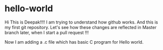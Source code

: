 # hello-world

Hi This is Deepak!!!!
I am trying to understand how github works.
And this is my first git repository.
Let's see how these changes are reflected in Master branch later, when I start a pull request !!!

Now I am adding a .c file which has basic C program for Hello world.